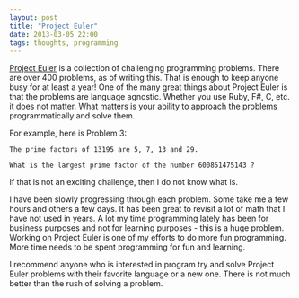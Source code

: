 ```yaml
---
layout: post
title: "Project Euler"
date: 2013-03-05 22:00
tags: thoughts, programming
---
```


[Project Euler](http://projecteuler.net) is a collection of challenging programming problems. There
are over 400 problems, as of writing this. That is enough to keep anyone
busy for at least a year! One of the many great things about Project
Euler is that the problems are language agnostic. Whether you use Ruby,
F#, C, etc. it does not matter. What matters is your ability to approach
the problems programmatically and solve them.

For example, here is Problem 3:

    The prime factors of 13195 are 5, 7, 13 and 29.

    What is the largest prime factor of the number 600851475143 ?

If that is not an exciting challenge, then I do not know what is.

I have been slowly progressing through each problem. Some take me
a few hours and others a few days. It has been great to revisit a lot of
math that I have not used in years. A lot my time programming lately has
been for business purposes and not for learning purposes - this is a
huge problem. Working on Project Euler is one of my efforts to do
more fun programming. More time needs to be spent programming for fun
and learning.

I recommend anyone who is interested in program try and solve Project
Euler problems with their favorite language or a new one. There is not
much better than the rush of solving a problem.
